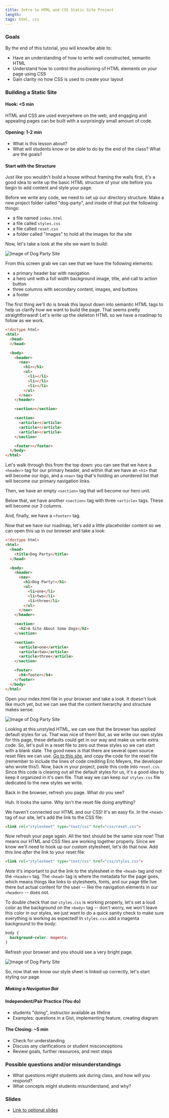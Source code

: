 ```yaml
---
title: Intro to HTML and CSS Static Site Project
length:
tags: html, css
---
```


### Goals

By the end of this tutorial, you will know/be able to:

* Have an understanding of how to write well constructed, semantic HTML
* Understand how to control the positioning of HTML elements on your page using CSS
* Gain clarity no how CSS is used to create your layout

### Building a Static Site

#### Hook: <5 min

HTML and CSS are used everywhere on the web, and engaging and appealing pages can be built with a surprisingly small amount of code.

#### Opening: 1-2 min

* What is this lesson about?
* What will students know or be able to do by the end of the class? What are the goals?

#### Start with the Structure

Just like you wouldn't build a house without framing the walls first, it's a good idea to write up the basic HTML structure of your site before you begin to add content and style your page.

Before we write any code, we need to set up our directory structure. Make a new project folder called "dog-party", and inside of that put the following things:

* a file named ```index.html```
* a file called ```styles.css```
* a file called ```reset.css```
* a folder called "images" to hold all the images for the site

Now, let's take a look at the site we want to build:

![Image of Dog Party Site](../images/example/main-page.png)

From this screen grab we can see that we have the following elements:

* a primary header bar with navigation
* a hero unit with a full width background image, title, and call to action button
* three columns with secondary content, images, and buttons
* a footer

The first thing we'll do is break this layout down into semantic HTML tags to help us clarify how we want to build the page. That seems pretty straightforward! Let's write up the skeleton HTML so we have a roadmap to follow as we work.

```HTML
<!doctype html>
<html>
  <head>
  </head>

  <body>
    <header>
      <nav>
        <h1></h1>
        <ul>
          <li></li>
          <li></li>
          <li></li>
        </ul>
      </nav>
    </header>

    <section></section>

    <section>
      <article></article>
      <article></article>
      <article></article>
    </section>

    <footer></footer>
  </body>
</html>
```

Let's walk through this from the top down: you can see that we have a ```<header>``` tag for our primary header, and within that we have an ```<h1>``` that will become our logo, and a  ```<nav>``` tag that's holding an unordered list that will become our primary navigation links.

Then, we have an empty ```<section>``` tag that will become our hero unit.

Below that, we have another ```<section>``` tag with three ```<article>``` tags. These will become our 3 columns.

And, finally, we have a ```<footer>``` tag.

Now that we have our roadmap, let's add a little placeholder content so we can open this up in our browser and take a look:

```HTML
<!doctype html>
<html>
  <head>
    <title>Dog Party</title>
  </head>

  <body>
    <header>
      <nav>
        <h1>Dog Party!</h1>
        <ul>
          <li>one</li>
          <li>two</li>
          <li>three</li>
        </ul>
      </nav>
    </header>

    <section>
      <h2>A Site About Some Dogs</h2>
    </section>

    <section>
      <article>one</article>
      <article>two</article>
      <article>three</article>
    </section>

    <footer>
      <h4>footer</h4>
    </footer>
  </body>
</html>
```

Open your index.html file in your browser and take a look. It doesn't look like much yet, but we can see that the content hierarchy and structure makes sense.

![Image of Dog Party Site](../images/example/road-map.png)

Looking at this unstyled HTML, we can see that the browser has applied default styles for us. That was nice of them! But, as we write our own styles for this page, these defaults could get in our way and make us write extra code. So, let's pull in a reset file to zero out these styles so we can start with a blank slate. The good news is that there are several open source reset files we can use. [Go to this site](http://meyerweb.com/eric/tools/css/reset/), and copy the code for the reset file (remember to include the lines of code crediting Eric Meyers, the developer who wrote this!). Now, back in your project, paste this code into ```reset.css```. Since this code is clearing out all the default styles for us, it's a good idea to keep it organized in it's own file. That way we can keep our ```styles.css``` file dedicated to the new styles we write.

Back in the browser, refresh you page. What do you see?

Huh. It looks the same. Why isn't the reset file doing anything?

We haven't connected our HTML and our CSS! It's an easy fix. In the ```<head>``` tag of our site, let's add the link to the CSS file:

```HTML
<link rel="stylesheet" type="text/css" href="css/reset.css">
```

Now refresh your page again. All the text should be the same size now! That means our HTML and CSS files are working together properly. Since we know we'll need to hook up our custom stylesheet, let's do that now. Add this line *after* the link to your reset file:

```HTML
<link rel="stylesheet" type="text/css" href="css/styles.css">
```

*Note* it's important to put the link to the stylesheet in the  ```<head>``` tag and not the ```<header>``` tag. The ```<head>``` tag is where the metadata for the page goes, which means things like links to stylesheets, fonts, and our page title live there but actual content for the user -- like the navigation elements in our ```<header>``` -- does not.

To double check that our ```styles.css``` is working properly, let's set a loud color as the background on the ```<body>``` tag -- don't worry, we won't leave this color in our styles, we just want to do a quick sanity check to make sure everything is working as expected! In ```styles.css``` add a magenta background to the body:

```CSS
body {
  background-color: magenta;
}
```

Refresh your browser and you should see a very bright page.

![Image of Dog Party Site](../images/example/magenta-page.png)

So, now that we know our style sheet is linked up correctly, let's start styling our page.


##### Making a Navigation Bar




#### Independent/Pair Practice (You do)

* students "doing", instructor available as lifeline
* Examples: questions in a Gist, implementing feature, creating diagram

#### The Closing: ~5 min

* Check for understanding
* Discuss any clarifications or student misconceptions
* Review goals, further resources, and next steps

### Possible questions and/or misunderstandings

* What questions might students ask during class, and how will you respond?
* What concepts might students misunderstand, and why?

### Slides

* [Link to optional slides]()
